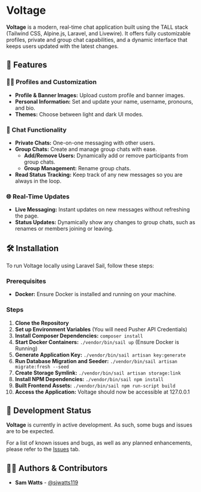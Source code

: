 # Voltage

**Voltage** is a modern, real-time chat application built using the TALL stack (Tailwind CSS, Alpine.js, Laravel, and Livewire). It offers fully customizable profiles, private and group chat capabilities, and a dynamic interface that keeps users updated with the latest changes.

## 🚀 Features

### 🧑‍🎤 Profiles and Customization
- **Profile & Banner Images:** Upload custom profile and banner images.
- **Personal Information:** Set and update your name, username, pronouns, and bio.
- **Themes:** Choose between light and dark UI modes.

### 💬 Chat Functionality
- **Private Chats:** One-on-one messaging with other users.
- **Group Chats:** Create and manage group chats with ease.
  - **Add/Remove Users:** Dynamically add or remove participants from group chats.
  - **Group Management:** Rename group chats.
- **Read Status Tracking:** Keep track of any new messages so you are always in the loop.

### 🌐 Real-Time Updates
- **Live Messaging:** Instant updates on new messages without refreshing the page.
- **Status Updates:** Dynamically show any changes to group chats, such as renames or members joining or leaving.

## 🛠️ Installation
To run Voltage locally using Laravel Sail, follow these steps:

### Prerequisites
- **Docker:** Ensure Docker is installed and running on your machine.

### Steps
1. **Clone the Repository**
2. **Set up Environment Variables** (You will need Pusher API Credentials)
3. **Install Composer Dependencies:** ```composer install```
4. **Start Docker Containers:** ```./vendor/bin/sail up``` (Ensure Docker is Running)
5. **Generate Application Key:** ```./vendor/bin/sail artisan key:generate```
6. **Run Database Migration and Seeder:** ```./vendor/bin/sail artisan migrate:fresh --seed```
7. **Create Storage Symlink:** ```./vendor/bin/sail artisan storage:link```
8. **Install NPM Dependencies:** ```./vendor/bin/sail npm install```
9. **Built Frontend Assets:** ```./vendor/bin/sail npm run-script build```
10. **Access the Application:** Voltage should now be accessible at 127.0.0.1

## 🚧 Development Status

**Voltage** is currently in active development. As such, some bugs and issues are to be expected.

For a list of known issues and bugs, as well as any planned enhancements, please refer to the [Issues](https://github.com/sjwatts119/voltage/issues) tab.

## 🧑‍💻 Authors & Contributors

- **Sam Watts** - [@sjwatts119](https://github.com/sjwatts119)
